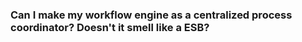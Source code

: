 ### Can I make my workflow engine as a centralized process coordinator? Doesn't it smell like a ESB? 


